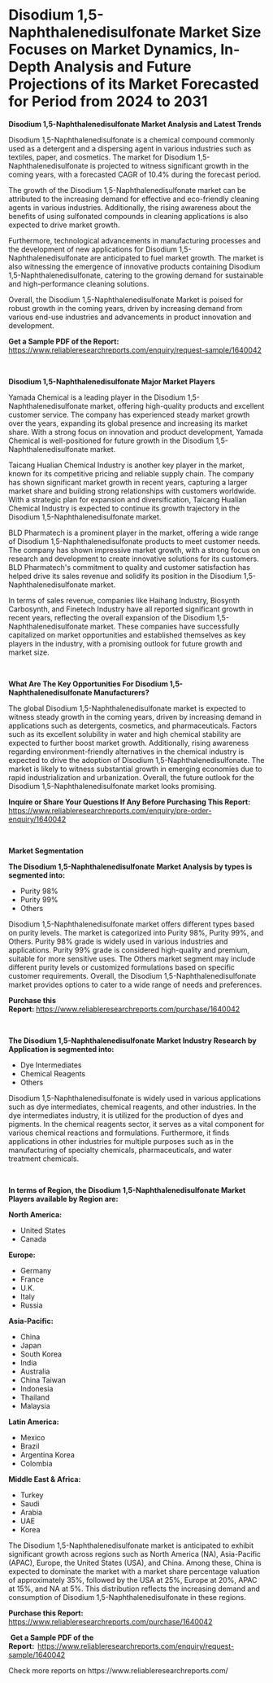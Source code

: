 <p><h1>Disodium 1,5-Naphthalenedisulfonate Market Size Focuses on Market Dynamics, In-Depth Analysis and Future Projections of its Market Forecasted for Period from 2024 to 2031</h1></p><p><strong>Disodium 1,5-Naphthalenedisulfonate Market Analysis and Latest Trends</strong></p>
<p><p>Disodium 1,5-Naphthalenedisulfonate is a chemical compound commonly used as a detergent and a dispersing agent in various industries such as textiles, paper, and cosmetics. The market for Disodium 1,5-Naphthalenedisulfonate is projected to witness significant growth in the coming years, with a forecasted CAGR of 10.4% during the forecast period.</p><p>The growth of the Disodium 1,5-Naphthalenedisulfonate market can be attributed to the increasing demand for effective and eco-friendly cleaning agents in various industries. Additionally, the rising awareness about the benefits of using sulfonated compounds in cleaning applications is also expected to drive market growth.</p><p>Furthermore, technological advancements in manufacturing processes and the development of new applications for Disodium 1,5-Naphthalenedisulfonate are anticipated to fuel market growth. The market is also witnessing the emergence of innovative products containing Disodium 1,5-Naphthalenedisulfonate, catering to the growing demand for sustainable and high-performance cleaning solutions.</p><p>Overall, the Disodium 1,5-Naphthalenedisulfonate Market is poised for robust growth in the coming years, driven by increasing demand from various end-use industries and advancements in product innovation and development.</p></p>
<p><strong>Get a Sample PDF of the Report:&nbsp;</strong> <a href="https://www.reliableresearchreports.com/enquiry/request-sample/1640042">https://www.reliableresearchreports.com/enquiry/request-sample/1640042</a></p>
<p>&nbsp;</p>
<p><strong>Disodium 1,5-Naphthalenedisulfonate Major Market Players</strong></p>
<p><p>Yamada Chemical is a leading player in the Disodium 1,5-Naphthalenedisulfonate market, offering high-quality products and excellent customer service. The company has experienced steady market growth over the years, expanding its global presence and increasing its market share. With a strong focus on innovation and product development, Yamada Chemical is well-positioned for future growth in the Disodium 1,5-Naphthalenedisulfonate market.</p><p>Taicang Hualian Chemical Industry is another key player in the market, known for its competitive pricing and reliable supply chain. The company has shown significant market growth in recent years, capturing a larger market share and building strong relationships with customers worldwide. With a strategic plan for expansion and diversification, Taicang Hualian Chemical Industry is expected to continue its growth trajectory in the Disodium 1,5-Naphthalenedisulfonate market.</p><p>BLD Pharmatech is a prominent player in the market, offering a wide range of Disodium 1,5-Naphthalenedisulfonate products to meet customer needs. The company has shown impressive market growth, with a strong focus on research and development to create innovative solutions for its customers. BLD Pharmatech's commitment to quality and customer satisfaction has helped drive its sales revenue and solidify its position in the Disodium 1,5-Naphthalenedisulfonate market.</p><p>In terms of sales revenue, companies like Haihang Industry, Biosynth Carbosynth, and Finetech Industry have all reported significant growth in recent years, reflecting the overall expansion of the Disodium 1,5-Naphthalenedisulfonate market. These companies have successfully capitalized on market opportunities and established themselves as key players in the industry, with a promising outlook for future growth and market size.</p></p>
<p>&nbsp;</p>
<p><strong>What Are The Key Opportunities For Disodium 1,5-Naphthalenedisulfonate Manufacturers?</strong></p>
<p><p>The global Disodium 1,5-Naphthalenedisulfonate market is expected to witness steady growth in the coming years, driven by increasing demand in applications such as detergents, cosmetics, and pharmaceuticals. Factors such as its excellent solubility in water and high chemical stability are expected to further boost market growth. Additionally, rising awareness regarding environment-friendly alternatives in the chemical industry is expected to drive the adoption of Disodium 1,5-Naphthalenedisulfonate. The market is likely to witness substantial growth in emerging economies due to rapid industrialization and urbanization. Overall, the future outlook for the Disodium 1,5-Naphthalenedisulfonate market looks promising.</p></p>
<p><strong>Inquire or Share Your Questions If Any Before Purchasing This Report:</strong> <a href="https://www.reliableresearchreports.com/enquiry/pre-order-enquiry/1640042">https://www.reliableresearchreports.com/enquiry/pre-order-enquiry/1640042</a></p>
<p>&nbsp;</p>
<p><strong>Market Segmentation</strong></p>
<p><strong>The Disodium 1,5-Naphthalenedisulfonate Market Analysis by types is segmented into:</strong></p>
<p><ul><li>Purity 98%</li><li>Purity 99%</li><li>Others</li></ul></p>
<p><p>Disodium 1,5-Naphthalenedisulfonate market offers different types based on purity levels. The market is categorized into Purity 98%, Purity 99%, and Others. Purity 98% grade is widely used in various industries and applications. Purity 99% grade is considered high-quality and premium, suitable for more sensitive uses. The Others market segment may include different purity levels or customized formulations based on specific customer requirements. Overall, the Disodium 1,5-Naphthalenedisulfonate market provides options to cater to a wide range of needs and preferences.</p></p>
<p><strong>Purchase this Report:&nbsp;</strong><a href="https://www.reliableresearchreports.com/purchase/1640042">https://www.reliableresearchreports.com/purchase/1640042</a></p>
<p>&nbsp;</p>
<p><strong>The Disodium 1,5-Naphthalenedisulfonate Market Industry Research by Application is segmented into:</strong></p>
<p><ul><li>Dye Intermediates</li><li>Chemical Reagents</li><li>Others</li></ul></p>
<p><p>Disodium 1,5-Naphthalenedisulfonate is widely used in various applications such as dye intermediates, chemical reagents, and other industries. In the dye intermediates industry, it is utilized for the production of dyes and pigments. In the chemical reagents sector, it serves as a vital component for various chemical reactions and formulations. Furthermore, it finds applications in other industries for multiple purposes such as in the manufacturing of specialty chemicals, pharmaceuticals, and water treatment chemicals.</p></p>
<p>&nbsp;</p>
<p><strong>In terms of Region, the Disodium 1,5-Naphthalenedisulfonate Market Players available by Region are:</strong></p>
<p>
    <p> <strong> North America: </strong>
        <ul>
            <li>United States</li>
            <li>Canada</li>
        </ul>
        </p> 
    <p> <strong> Europe: </strong>
        <ul>
            <li>Germany</li>
            <li>France</li>
            <li>U.K.</li>
            <li>Italy</li>
            <li>Russia</li>
        </ul>
        </p> 
    <p> <strong> Asia-Pacific: </strong>
        <ul>
            <li>China</li>
            <li>Japan</li>
            <li>South Korea</li>
            <li>India</li>
            <li>Australia</li>
            <li>China Taiwan</li>
            <li>Indonesia</li>
            <li>Thailand</li>
            <li>Malaysia</li>
        </ul>
        </p> 
    <p> <strong> Latin America: </strong>
        <ul>
            <li>Mexico</li>
            <li>Brazil</li>
            <li>Argentina Korea</li>
            <li>Colombia</li>
        </ul>
        </p> 
    <p> <strong> Middle East & Africa: </strong>
        <ul>
            <li>Turkey</li>
            <li>Saudi</li>
            <li>Arabia</li>
            <li>UAE</li>
            <li>Korea</li>
        </ul>
    </p>
    </p>
<p><p>The Disodium 1,5-Naphthalenedisulfonate market is anticipated to exhibit significant growth across regions such as North America (NA), Asia-Pacific (APAC), Europe, the United States (USA), and China. Among these, China is expected to dominate the market with a market share percentage valuation of approximately 35%, followed by the USA at 25%, Europe at 20%, APAC at 15%, and NA at 5%. This distribution reflects the increasing demand and consumption of Disodium 1,5-Naphthalenedisulfonate in these regions.</p></p>
<p><strong>Purchase this Report: </strong><a href="https://www.reliableresearchreports.com/purchase/1640042">https://www.reliableresearchreports.com/purchase/1640042</a></p>
<p>&nbsp;<strong>Get a Sample PDF of the Report:&nbsp;&nbsp;</strong><a href="https://www.reliableresearchreports.com/enquiry/request-sample/1640042">https://www.reliableresearchreports.com/enquiry/request-sample/1640042</a></p>
<p><strong></strong></p>
<p>Check more reports on https://www.reliableresearchreports.com/</p>